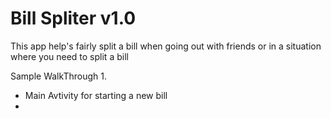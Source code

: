 # Bill Spliter v1.0

This app help's fairly split a bill when going out with friends or in a situation where you need to split a bill

Sample WalkThrough
1.
  * Main Avtivity for starting a new bill
  * 
